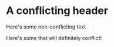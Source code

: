# A conflicting header

Here's some non-conflicting text

Here's some that will definitely conflict!
